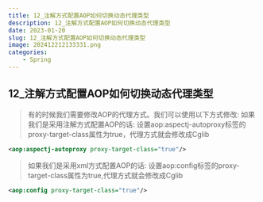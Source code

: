 ```yaml
---
title: 12_注解方式配置AOP如何切换动态代理类型
description: 12_注解方式配置AOP如何切换动态代理类型
date: 2023-01-20
slug: 12_注解方式配置AOP如何切换动态代理类型
image: 202412212133331.png
categories:
    - Spring
---
```


## 12_注解方式配置AOP如何切换动态代理类型
> 有的时候我们需要修改AOP的代理方式。我们可以使用以下方式修改:
> 如果我们是采用注解方式配置AOP的话:
> 设置aop:aspectj-autoproxy标签的proxy-target-class属性为true，代理方式就会修改成Cglib
```xml
<aop:aspectj-autoproxy proxy-target-class="true"/>
```
> 如果我们是采用xml方式配置AOP的话:
> 设置aop:config标签的proxy-target-class属性为true,代理方式就会修改成Cglib
```xml
<aop:config proxy-target-class="true"/>
```
